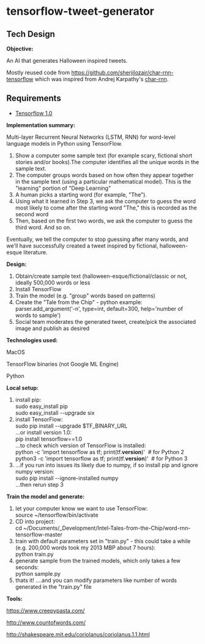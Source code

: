 # tensorflow-tweet-generator

## Tech Design

**Objective:**

An AI that generates Halloween inspired tweets.

Mostly reused code from https://github.com/sherjilozair/char-rnn-tensorflow which was inspired from Andrej Karpathy's [char-rnn](https://github.com/karpathy/char-rnn).

## Requirements
- [Tensorflow 1.0](http://www.tensorflow.org)


**Implementation summary:**

Multi-layer Recurrent Neural Networks (LSTM, RNN) for word-level language models in Python using TensorFlow.

1.  Show a computer some sample text (for example scary, fictional short stories and/or books).The computer identifies all the unique words in the sample text.
2.  The computer groups words based on how often they appear together in the sample text (using a particular mathematical model). This is the "learning" portion of "Deep Learning"
3.  A human picks a starting word (for example, "The").
4.  Using what it learned in Step 3, we ask the computer to guess the word most likely to come after the starting word "The," this is recorded as the second word
5.  Then, based on the first two words, we ask the computer to guess the third word. And so on.

Eventually, we tell the computer to stop guessing after many words, and we'll have successfully created a tweet inspired by fictional, halloween-esque literature.


**Design:**

1.  Obtain/create sample text (halloween-esque/fictional/classic or not, ideally 500,000 words or less
2.  Install TensorFlow
3.  Train the model (e.g. "group" words based on patterns)
4.  Create the "Tale from the Chip" - python example: parser.add_argument('-n', type=int, default=300, help='number of words to sample')
5.  Social team moderates the generated tweet, create/pick the associated image and publish as desired


**Technologies used:**

MacOS

TensorFlow binaries (not Google ML Engine)

Python


**Local setup:**

1.  install pip:\
    sudo easy_install pip\
    sudo easy_install --upgrade six
2.  install TensorFlow:\
    sudo pip install --upgrade $TF_BINARY_URL\
    ...or install version 1.0:\
    pip install tensorflow==1.0\
    ...to check which version of TensorFlow is installed:\
    python -c 'import tensorflow as tf; print(tf.__version__)'  # for Python 2\
    python3 -c 'import tensorflow as tf; print(tf.__version__)'  # for Python 3
3.  ...if you run into issues its likely due to numpy, if so install pip and ignore numpy version:\
    sudo pip install --ignore-installed numpy\
    ...then rerun step 3


**Train the model and generate:**

1.  let your computer know we want to use TensorFlow:\
    source ~/tensorflow/bin/activate
2.  CD into project:\
    cd ~/Documents/_Development/Intel-Tales-from-the-Chip/word-rnn-tensorflow-master
3.  train with default parameters set in "train.py" - this could take a while (e.g. 200,000 words took my 2013 MBP about 7 hours):\
    python train.py
4.  generate sample from the trained models, which only takes a few seconds:\
    python sample.py
5.  thats it! ....and you can modify parameters like number of words generated in the "train.py" file


**Tools:**

<https://www.creepypasta.com/>

<http://www.countofwords.com/>

<http://shakespeare.mit.edu/coriolanus/coriolanus.1.1.html>